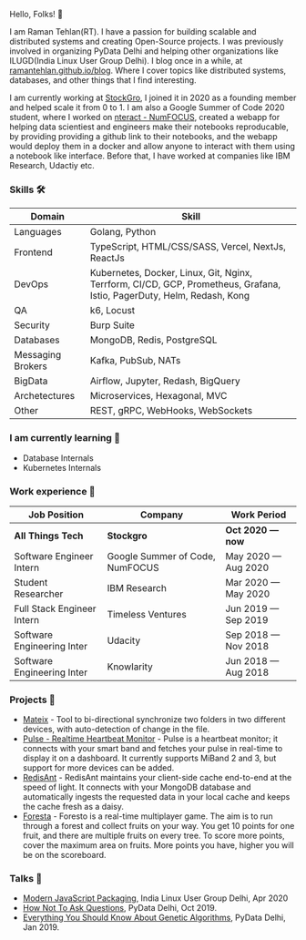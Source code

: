 Hello, Folks! 👋

I am Raman Tehlan(RT). I have a passion for building scalable and distributed systems and creating Open-Source projects. I was previously involved in organizing PyData Delhi and helping other organizations like ILUGD(India Linux User Group Delhi). I blog once in a while, at [ramantehlan.github.io/blog](https://ramantehlan.github.io/blog). Where I cover topics like distributed systems, databases, and other things that I find interesting.

I am currently working at [StockGro](https://stockgro.club), I joined it in 2020 as a founding member and helped scale it from 0 to 1. I am also a Google Summer of Code 2020 student, where I worked on [nteract - NumFOCUS](https://summerofcode.withgoogle.com/archive/2020/projects/4967515626668032), created a webapp for helping data scientiest and engineers make their notebooks reproducable, by providing providing a github link to their notebooks, and the webapp would deploy them in a docker and allow anyone to interact with them using a notebook like interface. Before that, I have worked at companies like IBM Research, Udactiy etc.


### Skills 🛠️
| Domain     | Skill                |
| ---------- | -------------------- |
| Languages  | Golang, Python |
| Frontend   | TypeScript, HTML/CSS/SASS, Vercel, NextJs, ReactJs |
| DevOps     | Kubernetes, Docker, Linux, Git, Nginx, Terrform, CI/CD, GCP, Prometheus, Grafana, Istio,  PagerDuty, Helm, Redash, Kong |
| QA | k6, Locust |
| Security | Burp Suite | 
| Databases | MongoDB, Redis, PostgreSQL |
| Messaging Brokers | Kafka, PubSub, NATs |
| BigData | Airflow, Jupyter, Redash, BigQuery |
| Archetectures | Microservices, Hexagonal, MVC |
| Other | REST, gRPC, WebHooks, WebSockets |

### I am currently learning 🌱 
- Database Internals
- Kubernetes Internals


### Work experience 👔
| Job Position           | Company         |  Work Period       |
| ---------------------- | --------------- |  ----------------- |
| **All Things Tech**         | **Stockgro**                    |  **Oct 2020 — now** |
| Software Engineer Intern    | Google Summer of Code, NumFOCUS |  May 2020 — Aug 2020 |
| Student Researcher          | IBM Research                    |  Mar 2020 — May 2020 |
| Full Stack Engineer Intern  | Timeless Ventures               |  Jun 2019 — Sep 2019 |
| Software Engineering Inter  | Udacity                         |  Sep 2018 — Nov 2018 |
| Software Engineering Inter  | Knowlarity                      |  Jun 2018 — Aug 2018 |

### Projects 🐾
- [Mateix](https://ramantehlan.github.io/Mateix) - Tool to bi-directional synchronize two folders in two different devices, with auto-detection of change in the file.
- [Pulse - Realtime Heartbeat Monitor](https://ramantehlan.github.io/pulse) - Pulse is a heartbeat monitor; it connects with your smart band and fetches your pulse in real-time to display it on a dashboard. It currently supports MiBand 2 and 3, but support for more devices can be added.
- [RedisAnt](RedisAnt) - RedisAnt maintains your client-side cache end-to-end at the speed of light. It connects with your MongoDB database and automatically ingests the requested data in your local cache and keeps the cache fresh as a daisy.
- [Foresta](https://ramantehlan.github.io/foresta) - Foresto is a real-time multiplayer game. The aim is to run through a forest and collect fruits on your way. You get 10 points for one fruit, and there are multiple fruits on every tree. To score more points, cover the maximum area on fruits. More points you have, higher you will be on the scoreboard.

### Talks 🎤
- [Modern JavaScript Packaging](https://www.youtube.com/watch?v=1aV1uM64rk4), India Linux User Group Delhi, Apr 2020
- [How Not To Ask Questions](https://www.youtube.com/watch?v=V9HHfMbb3gA&t=54s), PyData Delhi, Oct 2019.
- [Everything You Should Know About Genetic Algorithms](https://www.youtube.com/watch?v=GBD_fTbvVjQ), PyData Delhi, Jan 2019.


